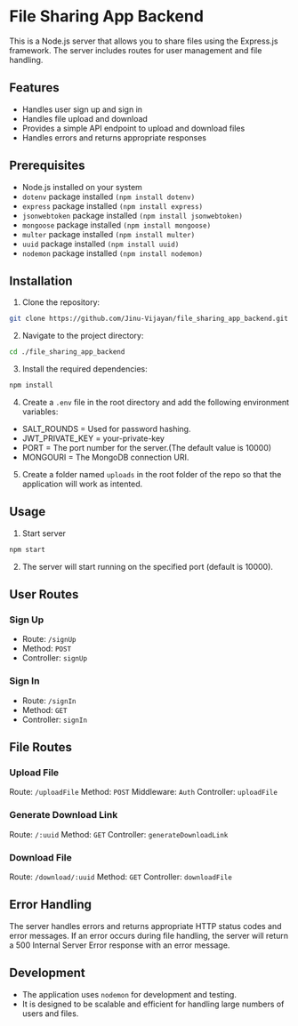 # File Sharing App Backend

This is a Node.js server that allows you to share files using the Express.js framework. The server includes routes for user management and file handling.

## Features

- Handles user sign up and sign in
- Handles file upload and download
- Provides a simple API endpoint to upload and download files
- Handles errors and returns appropriate responses

## Prerequisites

- Node.js installed on your system
- `dotenv` package installed `(npm install dotenv)`
- `express` package installed `(npm install express)`
- `jsonwebtoken` package installed `(npm install jsonwebtoken)`
- `mongoose` package installed `(npm install mongoose)`
- `multer` package installed `(npm install multer)`
- `uuid` package installed `(npm install uuid)`
- `nodemon` package installed `(npm install nodemon)`

## Installation

1) Clone the repository:

```bash
git clone https://github.com/Jinu-Vijayan/file_sharing_app_backend.git
```

2) Navigate to the project directory:

```bash
cd ./file_sharing_app_backend
```

3) Install the required dependencies:

```bash
npm install
```

4) Create a `.env` file in the root directory and add the following environment variables:


- SALT_ROUNDS = Used for password hashing.
- JWT_PRIVATE_KEY = your-private-key
- PORT = The port number for the server.(The default value is 10000)
- MONGOURI = The MongoDB connection URI.

5) Create a folder named `uploads` in the root folder of the repo so that the application will work as intented.

## Usage

1) Start server

```bash
npm start
```

2) The server will start running on the specified port (default is 10000).

## User Routes

### Sign Up

- Route: `/signUp`
- Method: `POST`
- Controller: `signUp`

### Sign In

- Route: `/signIn`
- Method: `GET`
- Controller: `signIn`

## File Routes

### Upload File

Route: `/uploadFile`
Method: `POST`
Middleware: `Auth`
Controller: `uploadFile`

### Generate Download Link

Route: `/:uuid`
Method: `GET`
Controller: `generateDownloadLink`

### Download File

Route: `/download/:uuid`
Method: `GET`
Controller: `downloadFile`

## Error Handling

The server handles errors and returns appropriate HTTP status codes and error messages. If an error occurs during file handling, the server will return a 500 Internal Server Error response with an error message.

## Development

- The application uses `nodemon` for development and testing.
- It is designed to be scalable and efficient for handling large numbers of users and files.